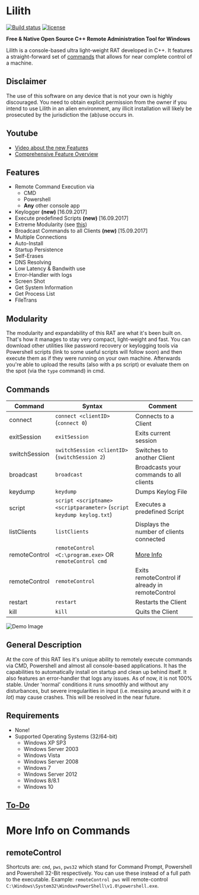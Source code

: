 # Lilith
[![Build status](https://ci.appveyor.com/api/projects/status/0au5goobwkwhvmgu?svg=true)](https://ci.appveyor.com/project/werkamsus/lilith) [![license](https://img.shields.io/github/license/mashape/apistatus.svg)](https://github.com/werkamsus/Lilith/blob/master/LICENSE)

**Free & Native Open Source C++ Remote Administration Tool for Windows**

Lilith is a console-based ultra light-weight RAT developed in C++. It features a straight-forward set of [commands](#commands) that allows for near complete control of a machine.

Disclaimer
---
The use of this software on any device that is not your own is highly discouraged. You need to obtain explicit permission from the owner if you intend to use Lilith in an alien environment, any illicit installation will likely be prosecuted by the jurisdiction the (ab)use occurs in.

Youtube
---
* [Video about the new Features](https://youtu.be/etk2dcx4mi8)
* [Comprehensive Feature Overview](https://youtu.be/86rPt8oAQK4)

Features
---
* Remote Command Execution via
  * CMD
  * Powershell
  * **Any** other console app
* Keylogger **(new)** [16.09.2017]
* Execute predefined Scripts **(new)** [16.09.2017]
* Extreme Modularity (see [this](#modularity))
* Broadcast Commands to all Clients **(new)** [15.09.2017]
* Multiple Connections
* Auto-Install
* Startup Persistence
* Self-Erases
* DNS Resolving
* Low Latency & Bandwith use
* Error-Handler with logs
* Screen Shot
* Get System Information
* Get Process List
* FileTrans

Modularity
---
The modularity and expandability of this RAT are what it's been built on. That's how it manages to stay very compact, light-weight and fast. You can download other utilities like password recovery or keylogging tools via Powershell scripts (link to some useful scripts will follow soon) and then execute them as if they were running on your own machine. Afterwards you're able to upload the results (also with a ps script) or evaluate them on the spot (via the `type` command) in cmd.

Commands
---
|Command|Syntax|Comment|
|-------|------|---------|
|connect|`connect <clientID>` (`connect 0`)|Connects to a Client|
|exitSession|`exitSession`|Exits current session|
|switchSession|`switchSession <clientID>` (`switchSession 2`)|Switches to another Client|
|broadcast|`broadcast`|Broadcasts your commands to all clients|
|keydump|`keydump`|Dumps Keylog File|
|script|`script <scriptname> <scriptparameter>` (`script keydump keylog.txt`)|Executes a predefined Script|
|listClients|`listClients`|Displays the number of clients connected|
|remoteControl|`remoteControl <C:\program.exe>` OR `remoteControl cmd`|[More Info](#remotecontrol)|
|remoteControl|`remoteControl`|Exits remoteControl if already in remoteControl|
|restart|`restart`|Restarts the Client|
|kill|`kill`|Quits the Client|

  ![Demo Image](/images/demo.png)

General Description
---
At the core of this RAT lies it's unique ability to remotely execute commands via CMD, Powershell and almost all console-based applications. It has the capabilities to automatically install on startup and clean up behind itself. It also features an error-handler that logs any issues. As of now, it is not 100% stable. Under 'normal' conditions it runs smoothly and without any disturbances, but severe irregularities in input (i.e. messing around with it *a lot*) may cause crashes. This will be resolved in the near future.

Requirements
---
* None!
* Supported Operating Systems (32/64-bit)
  * Windows XP SP3
  * Windows Server 2003
  * Windows Vista
  * Windows Server 2008
  * Windows 7
  * Windows Server 2012
  * Windows 8/8.1
  * Windows 10

[To-Do](https://github.com/werkamsus/lilith/blob/master/todo.md)
---

# More Info on Commands

remoteControl
---
Shortcuts are: `cmd`, `pws`, `pws32` which stand for Command Prompt, Powershell and Powershell 32-Bit respectively. You can use these instead of a full path to the executable. Example: `remoteControl pws` will remote-control `C:\Windows\System32\WindowsPowerShell\v1.0\powershell.exe`.
